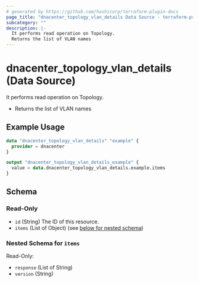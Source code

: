 ```yaml
---
# generated by https://github.com/hashicorp/terraform-plugin-docs
page_title: "dnacenter_topology_vlan_details Data Source - terraform-provider-dnacenter"
subcategory: ""
description: |-
  It performs read operation on Topology.
  Returns the list of VLAN names
---
```


# dnacenter_topology_vlan_details (Data Source)

It performs read operation on Topology.

- Returns the list of VLAN names

## Example Usage

```terraform
data "dnacenter_topology_vlan_details" "example" {
  provider = dnacenter
}

output "dnacenter_topology_vlan_details_example" {
  value = data.dnacenter_topology_vlan_details.example.items
}
```

<!-- schema generated by tfplugindocs -->
## Schema

### Read-Only

- `id` (String) The ID of this resource.
- `items` (List of Object) (see [below for nested schema](#nestedatt--items))

<a id="nestedatt--items"></a>
### Nested Schema for `items`

Read-Only:

- `response` (List of String)
- `version` (String)


